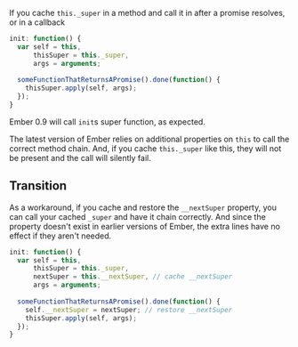 If you cache `this._super` in a method and call it in after a promise resolves, or in a callback

```js
init: function() {
  var self = this,
      thisSuper = this._super,
      args = arguments;
      
  someFunctionThatReturnsAPromise().done(function() {
    thisSuper.apply(self, args);
  });
}
```

Ember 0.9 will call `init`s super function, as expected.

The latest version of Ember relies on additional properties on `this` to call the correct method chain. And, if you
cache `this._super` like this, they will not be present and the call will silently fail.

## Transition

As a workaround, if you cache and restore the `__nextSuper` property, you can call your cached `_super` and have it chain correctly. And since the property doesn't exist in earlier versions of Ember, the extra lines have no effect if they aren't needed.

```js
init: function() {
  var self = this,
      thisSuper = this._super,
      nextSuper = this.__nextSuper, // cache __nextSuper
      args = arguments;
      
  someFunctionThatReturnsAPromise().done(function() {
    self.__nextSuper = nextSuper; // restore __nextSuper
    thisSuper.apply(self, args);
  });
}
```
